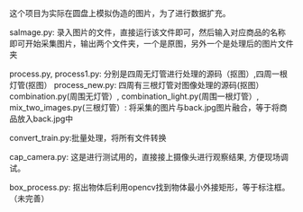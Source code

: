 这个项目为实际在圆盘上模拟伪造的图片，为了进行数据扩充。

saImage.py: 录入图片的文件，直接运行该文件即可，然后输入对应商品的名称即可开始采集图片，输出两个文件夹，一个是原图，另外一个是处理后的图片文件夹

process.py, process1.py: 分别是四周无灯管进行处理的源码（抠图）,四周一根灯管(抠图）
process_new.py: 四周有三根灯管对图像处理的源码(抠图）
combination.py(周围无灯管）, combination_light.py(周围一根灯管）, mix_two_images.py(三根灯管）: 将采集的图片与back.jpg图片融合，等于将商品放入back.jpg中

convert_train.py:批量处理，将所有文件转换

cap_camera.py: 这是进行测试用的，直接接上摄像头进行观察结果, 方便现场调试。

box_process.py: 抠出物体后利用opencv找到物体最小外接矩形，等于标注框。（未完善）

